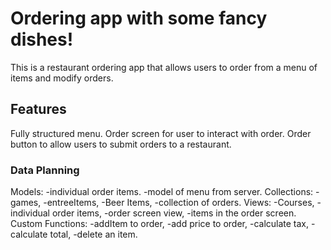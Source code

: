 # Ordering app with some fancy dishes!
This is a restaurant ordering app that allows users to order from a menu of items and modify orders.

## Features
 Fully structured menu.
 Order screen for user to interact with order.
 Order button to allow users to submit orders to a restaurant.
### Data Planning
  Models:
  -individual order items.
  -model of menu from server.
  Collections:
  -games,
  -entreeItems,
  -Beer Items,
  -collection of orders.
  Views:
  -Courses,
  -individual order items,
  -order screen view,
  -items in the order screen.
  Custom Functions:
  -addItem to order,
  -add price to order,
  -calculate tax,
  -calculate total,
  -delete an item.
